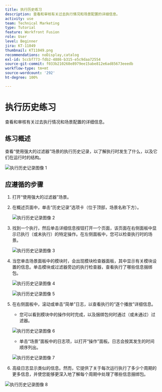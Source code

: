```yaml
---
title: 执行历史练习
description: 查看和审核有关过去执行情况和场景配置的详细信息。
activity: use
team: Technical Marketing
type: Tutorial
feature: Workfront Fusion
role: User
level: Beginner
jira: KT-11049
thumbnail: KT11049.png
recommendations: noDisplay,catalog
exl-id: 5ccbf773-fdb2-4886-b315-e5c9daa72554
source-git-commit: f033b210268e8979ee15abe812e6ad85673eeedb
workflow-type: tm+mt
source-wordcount: '292'
ht-degree: 100%

---
```


# 执行历史练习

查看和审核有关过去执行情况和场景配置的详细信息。

## 练习概述

查看“使用强大的过滤器”场景的执行历史记录，以了解执行时发生了什么，以及它们在运行时的结构。

![执行历史记录图像 1](../12-exercises/assets/execution-history-walkthrough-1.png)

## 应遵循的步骤

1. 打开“使用强大的过滤器”场景。
1. 在概述页面中，单击“历史记录”选项卡（位于顶部，场景名称下方）。

   ![执行历史记录图像 2](../12-exercises/assets/execution-history-walkthrough-2.png)

1. 找到一个执行，然后单击详细信息按钮打开一个页面，该页面在右侧面板中显示已执行（或未执行）的特定操作。在左侧面板中，您可以检查执行时的场景。

   ![执行历史记录图像 3](../12-exercises/assets/execution-history-walkthrough-3.png)

1. 当您单击场景面板中的模块时，会出现模块检查器面板，其中显示有关模块设置的信息。单击模块或过滤器旁边的执行检查器，查看执行了哪些信息捆绑包。

   ![执行历史记录图像 4](../12-exercises/assets/execution-history-walkthrough-4.png)

   ![执行历史记录图像 5](../12-exercises/assets/execution-history-walkthrough-5.png)


1. 在右侧面板中，滚动或单击“简单”日志，以查看执行的“逐个播放”详细信息。

   + 您可以看到模块中的操作何时完成，以及捆绑包何时通过（或未通过）过滤器。

   ![执行历史记录图像 6](../12-exercises/assets/execution-history-walkthrough-6.png)

   + 单击“场景”面板中的日志项，以打开“操作”面板。日志会按其发生的时间顺序列出。


   ![执行历史记录图像 7](../12-exercises/assets/execution-history-walkthrough-7.png)


1. 高级日志显示类似的信息。然而，它提供了关于每次运行执行了多少个周期的更多信息，并使您能够更深入地了解每个周期中处理了哪些信息捆绑包。

![执行历史记录图像 8](../12-exercises/assets/execution-history-walkthrough-8.png)
